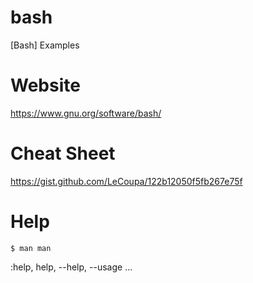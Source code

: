 # bash

[Bash] Examples

# Website

https://www.gnu.org/software/bash/

# Cheat Sheet

https://gist.github.com/LeCoupa/122b12050f5fb267e75f

# Help

~~~
$ man man
~~~

:help, help, --help, --usage ...
